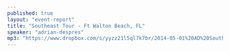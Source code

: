 ```yaml
---
published: true
layout: "event-report"
title: "Southeast Tour - Ft Walton Beach, FL"
speaker: "adrian-despres"
mp3: "https://www.dropbox.com/s/yyzz21l5ql7k7br/2014-05-01%20AD%20South%20East%20Tour%2C%20FL.mp3"
---
```


